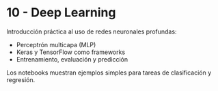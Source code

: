 # 10 - Deep Learning

Introducción práctica al uso de redes neuronales profundas:

- Perceptrón multicapa (MLP)
- Keras y TensorFlow como frameworks
- Entrenamiento, evaluación y predicción

Los notebooks muestran ejemplos simples para tareas de clasificación y regresión.

